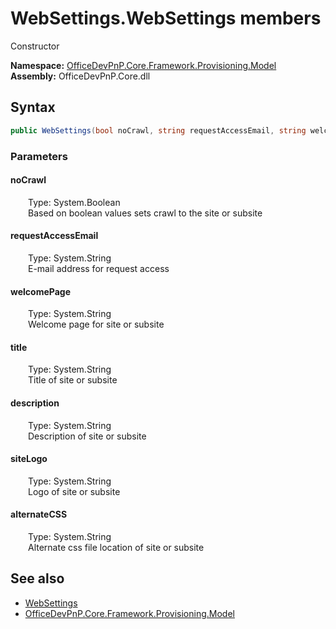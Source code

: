 # WebSettings.WebSettings members 
 Constructor   

**Namespace:** [OfficeDevPnP.Core.Framework.Provisioning.Model](OfficeDevPnP.Core.Framework.Provisioning.Model.md)  
**Assembly:** OfficeDevPnP.Core.dll  
## Syntax
```C#
public WebSettings(bool noCrawl, string requestAccessEmail, string welcomePage, string title, string description, string siteLogo, string alternateCSS)
```
### Parameters
#### noCrawl  
&emsp;&emsp;Type: System.Boolean  
&emsp;&emsp;Based on boolean values sets crawl to the site or subsite  


#### requestAccessEmail  
&emsp;&emsp;Type: System.String  
&emsp;&emsp;E-mail address for request access  


#### welcomePage  
&emsp;&emsp;Type: System.String  
&emsp;&emsp;Welcome page for site or subsite  


#### title  
&emsp;&emsp;Type: System.String  
&emsp;&emsp;Title of site or subsite  


#### description  
&emsp;&emsp;Type: System.String  
&emsp;&emsp;Description of site or subsite  


#### siteLogo  
&emsp;&emsp;Type: System.String  
&emsp;&emsp;Logo of site or subsite  


#### alternateCSS  
&emsp;&emsp;Type: System.String  
&emsp;&emsp;Alternate css file location of site or subsite  


## See also
- [WebSettings](OfficeDevPnP.Core.Framework.Provisioning.Model.WebSettings.md)
- [OfficeDevPnP.Core.Framework.Provisioning.Model](OfficeDevPnP.Core.Framework.Provisioning.Model.md)
